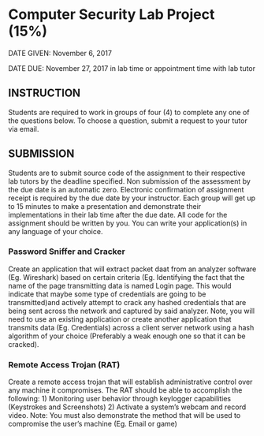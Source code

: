# Computer Security Lab Project (15%)

DATE GIVEN: November 6, 2017 

DATE DUE: November 27, 2017 in lab time or appointment time with lab tutor 

## INSTRUCTION
Students are required to work in groups of four (4) to complete any one of the questions below. To choose a question, submit a request to your tutor via email. 

## SUBMISSION
Students are to submit source code of the assignment to their respective lab tutors by the deadline specified. Non submission of the assessment by the due date is an automatic zero. Electronic confirmation of assignment receipt is required by the due date by your instructor. Each group will get up to 15 minutes to make a presentation and demonstrate their implementations in their lab time after the due date. All code for the assignment should be written by you. You can write your application(s) in any language of your choice. 

### Password Sniffer and Cracker 
Create an application that will extract packet daat from an analyzer software (Eg. Wireshark) based on certain criteria (Eg. Identifying the fact that the name of the page transmitting data is named Login page. This would indicate that maybe some type of credentials are going to be transmitted)and actively attempt to crack any hashed credentials that are being sent across the network and captured by said analyzer. Note, you will need to use an existing application or create another application that transmits data (Eg. Credentials) across a client server network using a hash algorithm of your choice (Preferably a weak enough one so that it can be cracked). 

### Remote Access Trojan (RAT)
Create a remote access trojan that will establish administrative control over any machine it compromises. The RAT should be able to accomplish the following: 1) Monitoring user behavior through keylogger capabilities (Keystrokes and Screenshots) 2) Activate a system’s webcam and record video. Note: You must also demonstrate the method that will be used to compromise the user’s machine (Eg. Email or game)
